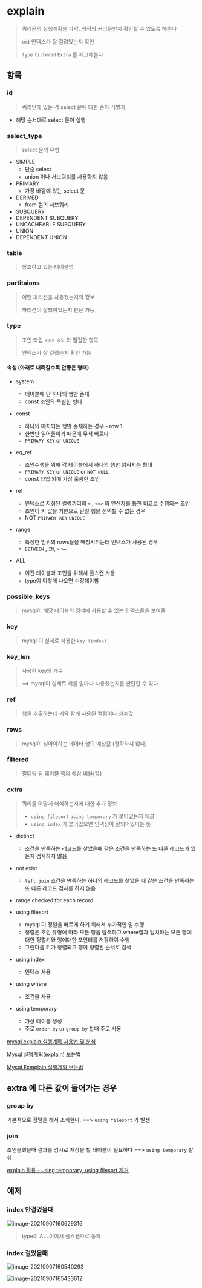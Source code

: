 # explain 

> 쿼리문의 실행계획을 파악, 최적의 커리문인지 확인할 수 있도록 해준다
>
> ex) 인덱스가 잘 걸려있는지 확인
>
> `type` `filtered`  `Extra` 를 체크해본다



## 항목

### id

> 쿼리안에 있는 각 select 문에 대한 순차 식별자

- 해당 순서대로 select 문이 실행

### select_type

> select 문의 유형

- SIMPLE 
  - 단순 select
  - union 이나 서브쿼리를 사용하지 않음
- PRIMARY
  - 가장 바깥에 있는 select 문
- DERIVED
  - from 절의 서브쿼리
- SUBQUERY
- DEPENDENT SUBQUERY
- UNCACHEABLE SUBQUERY
- UNION
- DEPENDENT UNION

### table

> 참조하고 있는 테이블명

### partitaions

> 어떤 파티션을 사용했는지의 정보
>
> 파티션이 잘되어있는지 판단 가능

### type

> 조인 타입 ==> `속도` 와 밀접한 항목
>
> 인덱스가 잘 걸렸는지 확인 가능

#### 속성 (아래로 내려갈수록 안좋은 형태)

- system
  - 테이블에 단 하나의 행만 존재
  - const 조인의 특별한 형태

- const
  - 하나의 매치되는 행만 존재하는 경우 - row 1
  - 한번만 읽어들이기 때문에 무척 빠르다
  - `PRIMARY KEY` or `UNIQUE`
- eq_ref
  - 조인수행을 위해 각 테이블에서 하나의 행만 읽혀지는 형태
  - `PRIMARY KEY` or `UNIQUE` or `NOT NULL`
  - const 타입 외에 가장 훌륭한 조인
- ref
  - 인덱스로 지정된 컬럼끼리의 `=` , `<=>` 의 연산자를 통한 비교로 수행되는 조인
  - 조인이 키 값을 기반으로 단일 행을 선택할 수 없는 경우
  - NOT `PRIMARY KEY` `UNIQUE` 
- range
  - 특정한 범위의 rows들을 매칭시키는데 인덱스가 사용된 경우
  - `BETWEEN` , `IN`, `>` `>=`
- ALL
  - 이전 테이블과 조인을 위해서 풀스캔 사용
  - type이 이렇게 나오면 수정해야함

### possible_keys

> mysql이 해당 테이블의 검색에 사용할 수 있는 인덱스들을 보여줌

### key

> mysql 이 실제로 사용한 `key (index)`

### key_len

> 사용한 key의 개수
>
> ==> mysql이 실제로 키를 얼마나 사용했는지를 판단할 수 있다

### ref

> 행을 추출하는데 키와 함께 사용된 컬럼이나 상수값

### rows

> mysql이 찾아야하는 데이터 행의 예상값 (정확하지 않다)

### filtered

> 필터링 될 테이블 행의 예상 비율(%)

### extra

> 쿼리를 어떻게 해석하는지에 대한 추가 정보
>
> - `using filesort` `using temporary` 가 붙어있는지 체크
> -  `using index` 가 붙어있으면 인덱싱이 잘되어있다는 뜻

- distinct

  - 조건을 만족하는 레코드를 찾았을때 
    같은 조건을 만족하는 또 다른 레코드가 있는지 검사하지 않음

- not exist

  - `left join` 조건을 만족하는 하나의 레코드를 찾았을 때 같은 조건을 만족하는 또 다른 레코드 검사를 하지 않음

- range checked for each record

- using filesort

  - mysql 이 정렬을 빠르게 하기 위해서 부가적인 일 수행
  - 정렬은 조인 유형에 따라 모든 행을 탐색하고 where절과 일치하는 모든 행에 대한 정렬키와 행에대한 포인터를 저장하여 수행
  - 그런다음 키가 정렬되고 행이 정렬된 순서로 검색

- using index

  - 인덱스 사용

- using where

  - 조건을 사용

- using temporary

  - 가상 테이블 생성
  - 주로 `order by` or `group by` 할때 주로 사용

  





[mysql explain 실행계획 사용법 및 분석](https://nomadlee.com/mysql-explain-sql/)

[Mysql 실행계획(explain) 보는법](https://gradle.tistory.com/4)

[Mysql Exmplain 실행계획 보는법](https://denodo1.tistory.com/306)





## extra 에 다른 값이 들어가는 경우

### group by

기본적으로 정렬을 해서 조회한다. ==> `using filesort` 가 발생

### join

조인을했을때 결과를 임시로 저장을 할 테이블이 필요하다 ==> `using temporary` 발생

[explain 활용 - using temporary, using filesort 제거](https://m.blog.naver.com/pjt3591oo/220832178743)



## 예제

### index 안걸었을때



![image-20210907160629316](img\image-20210907160629316.png)

> type이 ALL이여서 풀스캔으로 동작



### index 걸었을때

![image-20210907160540293](img\image-20210907160540293.png)

![image-20210907165433612](img\image-20210907165433612.png)

